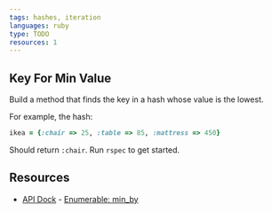 ```yaml
---
tags: hashes, iteration
languages: ruby
type: TODO
resources: 1
---
```


## Key For Min Value

Build a method that finds the key in a hash whose value is the lowest.

For example, the hash:

```ruby
ikea = {:chair => 25, :table => 85, :mattress => 450}
```
Should return `:chair`. Run `rspec` to get started. 

## Resources
* [API Dock](http://apidock.com/ruby/) - [Enumerable: min_by](http://apidock.com/ruby/Enumerable/min_by)
